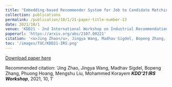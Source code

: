 ```yaml
---
title: "Embedding-based Recommender System for Job to Candidate Matching on Scale"
collection: publications
permalink: /publication/10/1/21-paper-title-number-13
date: 2021/10/1
venue: 'KDD21 - 2nd International Workshop on Industrial Recommendation Systems'
paperurl: 'https://arxiv.org/abs/2107.00221'
citation: '<u>Jing Zhao</u>, Jingya Wang, Madhav Sigdel, Bopeng Zhang, Phuong Hoang, Mengshu Liu, Mohammed Korayem,  <strong><i>KDD 2021 IRS Workshop</i></strong>, 2021, 10, 1'
toc: '/images/TOC/KDD21-IRS.png'
---
```


<a href='https://arxiv.org/abs/2107.00221'>Download paper here</a>

Recommended citation: 'Jing Zhao, Jingya Wang, Madhav Sigdel, Bopeng Zhang, Phuong Hoang, Mengshu Liu, Mohammed Korayem  <strong><i>KDD'21 IRS Workshop</i></strong>, 2021, 10, 1'